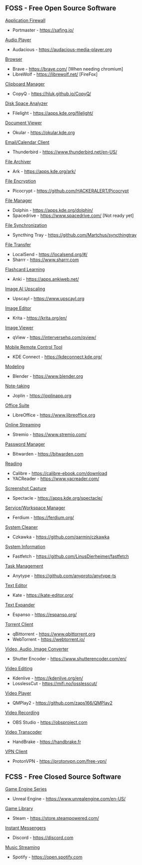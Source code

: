 ## FOSS - Free Open Source Software
<ins>Application Firewall</ins>
- Portmaster - https://safing.io/ 

<ins>Audio Player</ins>
- Audacious - https://audacious-media-player.org

<ins>Browser</ins>
- Brave - https://brave.com/ [When needing chromium]
- LibreWolf - https://librewolf.net/ [FireFox]

<ins>Clipboard Manager</ins>
- CopyQ - https://hluk.github.io/CopyQ/

<ins>Disk Space Analyzer</ins>
- Filelight - https://apps.kde.org/filelight/

<ins>Document Viewer</ins>
- Okular - https://okular.kde.org 

<ins>Email/Calendar Client</ins>
- Thunderbird - https://www.thunderbird.net/en-US/ 

<ins>File Archiver</ins>
- Ark - https://apps.kde.org/ark/

<ins>File Encryption</ins>
- Picocrypt - https://github.com/HACKERALERT/Picocrypt     

<ins>File Manager</ins>
- Dolphin - https://apps.kde.org/dolphin/
- Spacedrive - https://www.spacedrive.com/ [Not ready yet]

<ins>File Synchronization</ins>
- Syncthing Tray - https://github.com/Martchus/syncthingtray

<ins>File Transfer</ins>
- LocalSend - https://localsend.org/#/ 
- Sharrr - https://www.sharrr.com

<ins>Flashcard Learning</ins>
- Anki - https://apps.ankiweb.net/ 

<ins>Image AI Upscaling</ins>
- Upscayl - https://www.upscayl.org 

<ins>Image Editor</ins>
- Krita - https://krita.org/en/ 

<ins>Image Viewer</ins>
- qView - https://interversehq.com/qview/

<ins>Mobile Remote Control Tool</ins>
- KDE Connect - https://kdeconnect.kde.org/

<ins>Modeling</ins>
- Blender - https://www.blender.org 

<ins>Note-taking</ins>
- Joplin - https://joplinapp.org 

<ins>Office Suite</ins>
- LibreOffice - https://www.libreoffice.org 

<ins>Online Streaming</ins>
- Stremio - https://www.stremio.com/ 

<ins>Password Manager</ins>
- Bitwarden - https://bitwarden.com 

<ins>Reading</ins>
- Calibre - https://calibre-ebook.com/download 
- YACReader - https://www.yacreader.com/

<ins>Screenshot Capture</ins>
- Spectacle - https://apps.kde.org/spectacle/

<ins>Service/Workspace Manager</ins>
- Ferdium - https://ferdium.org/

<ins>System Cleaner</ins>
- Czkawka - https://github.com/qarmin/czkawka 

<ins>System Information</ins>
- Fastfetch - https://github.com/LinusDierheimer/fastfetch

<ins>Task Management</ins>
- Anytype - https://github.com/anyproto/anytype-ts

<ins>Text Editor</ins>
- Kate - https://kate-editor.org/

<ins>Text Expander</ins>
- Espanso - https://espanso.org/ 

<ins>Torrent Client</ins>
- qBittorrent - https://www.qbittorrent.org 
- WebTorrent - https://webtorrent.io/

<ins>Video, Audio, Image Converter</ins>
- Shutter Encoder - https://www.shutterencoder.com/en/ 

<ins>Video Editing</ins>
- Kdenlive - https://kdenlive.org/en/ 
- LosslessCut - https://mifi.no/losslesscut/ 

<ins>Video Player</ins>
- QMPlay2 - https://github.com/zaps166/QMPlay2

<ins>Video Recording</ins>
- OBS Studio - https://obsproject.com 

<ins>Video Transcoder</ins>
- HandBrake - https://handbrake.fr 

<ins>VPN Client</ins>
- ProtonVPN - https://protonvpn.com/free-vpn/ 

## FCSS - Free Closed Source Software
<ins>Game Engine Series</ins>
- Unreal Engine - https://www.unrealengine.com/en-US/ 

<ins>Game Library</ins>
- Steam - https://store.steampowered.com/

<ins>Instant Messengers</ins>
- Discord - https://discord.com

<ins>Music Streaming</ins>
- Spotify - https://open.spotify.com 


